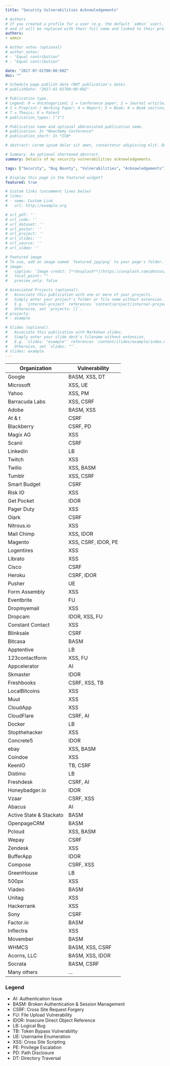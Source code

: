 ```yaml
---
title: "Security Vulnerabilities Acknowledgements"

# Authors
# If you created a profile for a user (e.g. the default `admin` user), write the username (folder name) here 
# and it will be replaced with their full name and linked to their profile.
authors:
- admin

# Author notes (optional)
# author_notes:
# - "Equal contribution"
# - "Equal contribution"

date: "2017-07-01T00:00:00Z"
doi: ""

# Schedule page publish date (NOT publication's date).
# publishDate: "2017-01-01T00:00:00Z"

# Publication type.
# Legend: 0 = Uncategorized; 1 = Conference paper; 2 = Journal article;
# 3 = Preprint / Working Paper; 4 = Report; 5 = Book; 6 = Book section;
# 7 = Thesis; 8 = Patent
# publication_types: ["1"]

# Publication name and optional abbreviated publication name.
# publication: In *Wowchemy Conference*
# publication_short: In *ICW*

# abstract: Lorem ipsum dolor sit amet, consectetur adipiscing elit. Duis posuere tellus ac convallis placerat. Proin tincidunt magna sed ex sollicitudin condimentum. Sed ac faucibus dolor, scelerisque sollicitudin nisi. Cras purus urna, suscipit quis sapien eu, pulvinar tempor diam. Quisque risus orci, mollis id ante sit amet, gravida egestas nisl. Sed ac tempus magna. Proin in dui enim. Donec condimentum, sem id dapibus fringilla, tellus enim condimentum arcu, nec volutpat est felis vel metus. Vestibulum sit amet erat at nulla eleifend gravida.

# Summary. An optional shortened abstract.
summary: Details of my security vulnerabilities acknowledgements.

tags: ["Security", "Bug Bounty", "Vulnerabilities", "Acknowledgements"]

# Display this page in the Featured widget?
featured: true

# Custom links (uncomment lines below)
# links:
# - name: Custom Link
#   url: http://example.org

# url_pdf: ''
# url_code: ''
# url_dataset: ''
# url_poster: ''
# url_project: ''
# url_slides: ''
# url_source: ''
# url_video: ''

# Featured image
# To use, add an image named `featured.jpg/png` to your page's folder. 
# image:
#   caption: 'Image credit: [**Unsplash**](https://unsplash.com/photos/pLCdAaMFLTE)'
#   focal_point: ""
#   preview_only: false

# Associated Projects (optional).
#   Associate this publication with one or more of your projects.
#   Simply enter your project's folder or file name without extension.
#   E.g. `internal-project` references `content/project/internal-project/index.md`.
#   Otherwise, set `projects: []`.
# projects:
# - example

# Slides (optional).
#   Associate this publication with Markdown slides.
#   Simply enter your slide deck's filename without extension.
#   E.g. `slides: "example"` references `content/slides/example/index.md`.
#   Otherwise, set `slides: ""`.
# slides: example
---
```


| Organization            | Vulnerability       |
|-------------------------|---------------------|
| Google                  | BASM, XSS, DT       |
| Microsoft               | XSS, UE             |
| Yahoo                   | XSS, PM             |
| Barracuda Labs          | XSS, CSRF           |
| Adobe                   | BASM, XSS           |
| At & t                  | CSRF                |
| Blackberry              | CSRF, PD            |
| Magix AG                | XSS                 |
| Scanii                  | CSRF                |
| Linkedin                | LB                  |
| Twitch                  | XSS                 |
| Twilio                  | XSS, BASM           |
| Tumblr                  | XSS, CSRF           |
| Smart Budget            | CSRF                |
| Risk IO                 | XSS                 |
| Get Pocket              | IDOR                |
| Pager Duty              | XSS                 |
| Olark                   | CSRF                |
| Nitrous.io              | XSS                 |
| Mail Chimp              | XSS, IDOR           |
| Magento                 | XSS, CSRF, IDOR, PE |
| Logentires              | XSS                 |
| Librato                 | XSS                 |
| Cisco                   | CSRF                |
| Heroku                  | CSRF, IDOR          |
| Pusher                  | UE                  |
| Form Assembly           | XSS                 |
| Eventbrite              | FU                  |
| Dropmyemail             | XSS                 |
| Dropcam                 | IDOR, XSS, FU       |
| Constant Contact        | XSS                 |
| Blinksale               | CSRF                |
| Bitcasa                 | BASM                |
| Apptentive              | LB                  |
| 123contactform          | XSS, FU             |
| Appcelerator            | AI                  |
| Skmaster                | IDOR                |
| Freshbooks              | CSRF, XSS, TB       |
| LocalBitcoins           | XSS                 |
| Muut                    | XSS                 |
| CloudApp                | XSS                 |
| CloudFlare              | CSRF, AI            |
| Docker                  | LB                  |
| Stopthehacker           | XSS                 |
| Concrete5               | IDOR                |
| ebay                    | XSS, BASM           |
| Coindoe                 | XSS                 |
| KeenIO                  | TB, CSRF            |
| Distimo                 | LB                  |
| Freshdesk               | CSRF, AI            |
| Honeybadger.io          | IDOR                |
| Vzaar                   | CSRF, XSS           |
| Abacus                  | AI                  |
| Active State & Stackato | BASM                |
| OpenpageCRM             | BASM                |
| Pcloud                  | XSS, BASM           |
| Wepay                   | CSRF                |
| Zendesk                 | XSS                 |
| BufferApp               | IDOR                |
| Compose                 | CSRF, XSS           |
| GreenHouse              | LB                  |
| 500px                   | XSS                 |
| Viadeo                  | BASM                |
| Unitag                  | XSS                 |
| Hackerrank              | XSS                 |
| Sony                    | CSRF                |
| Factor.io               | BASM                |
| Inflectra               | XSS                 |
| Movember                | BASM                |
| WHMCS                   | BASM, XSS, CSRF     |
| Acorns, LLC             | BASM, XSS, IDOR     |
| Socrata                 | BASM, CSRF          |
| Many others             | ...                 |

### Legend

* AI: Authentication Issue
* BASM: Broken Authentication & Session Management
* CSRF: Cross Site Request Forgery
* FU: File Upload Vulnerability
* IDOR: Insecure Direct Object Reference
* LB: Logical Bug
* TB: Token Bypass Vulnerability
* UE: Username Enumeration
* XSS: Cross Site Scripting
* PE: Privilege Escalation
* PD: Path Disclosure
* DT: Directory Traversal
